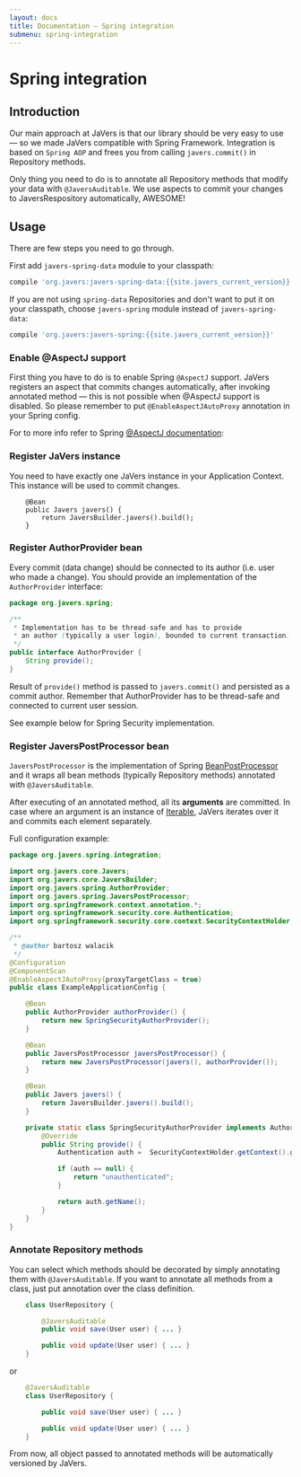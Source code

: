 ```yaml
---
layout: docs
title: Documentation — Spring integration
submenu: spring-integration
---
```


# Spring integration

<h2 name="introduction">Introduction</h2>

Our main approach at JaVers is that our library should be very easy to use — so we made JaVers compatible with
Spring Framework. Integration is based on `Spring AOP` and frees you from calling `javers.commit()` in Repository methods.

Only thing you need to do
is to annotate all Repository methods that modify your data with `@JaversAuditable`.
We use aspects to commit your changes to JaversRespository automatically, AWESOME!

<h2 name="usage">Usage</h2>

There are few steps you need to go through.

First add `javers-spring-data` module to your classpath:

```groovy
compile 'org.javers:javers-spring-data:{{site.javers_current_version}}'
```

If you are not using `spring-data` Repositories
and don't want to put it on your classpath, choose `javers-spring` module instead of `javers-spring-data`:

```groovy
compile 'org.javers:javers-spring:{{site.javers_current_version}}'
```

<h3>Enable @AspectJ support</h3>

First thing you have to do is to enable Spring `@AspectJ` support.
JaVers registers an aspect that commits changes automatically, after invoking annotated
method — this is not possible when @AspectJ support is disabled.
So please remember to put `@EnableAspectJAutoProxy` annotation in your Spring config.

For to more info refer to Spring [@AspectJ documentation](http://docs.spring.io/spring/docs/current/spring-framework-reference/html/aop.html#aop-ataspectj):

<h3>Register JaVers instance</h3>
You need to have exactly one JaVers instance in your Application Context.
This instance will be used to commit changes.

```
    @Bean
    public Javers javers() {
        return JaversBuilder.javers().build();
    }
```

<h3>Register AuthorProvider bean</h3>

Every commit (data change) should be connected to its author (i.e. user who made a change).
You should provide an implementation of the `AuthorProvider` interface:

```java
package org.javers.spring;

/**
 * Implementation has to be thread-safe and has to provide
 * an author (typically a user login), bounded to current transaction.
 */
public interface AuthorProvider {
    String provide();
}
```

Result of `provide()` method is passed to `javers.commit()`
and persisted as a commit author.
Remember that AuthorProvider has to be thread-safe and connected to current user session.

See example below for Spring Security implementation.

<h3>Register JaversPostProcessor bean</h3>

`JaversPostProcessor` is the implementation of Spring
[BeanPostProcessor](http://docs.spring.io/spring/docs/current/javadoc-api/org/springframework/beans/factory/config/BeanPostProcessor.html)
and it wraps all bean methods (typically Repository methods) annotated with `@JaversAuditable`.

After executing of an annotated method, all its **arguments** are committed.
In case where an argument is an instance of [Iterable](http://docs.oracle.com/javase/7/docs/api/java/lang/Iterable.html),
JaVers iterates over it and commits each element separately.

Full configuration example:

```java
package org.javers.spring.integration;

import org.javers.core.Javers;
import org.javers.core.JaversBuilder;
import org.javers.spring.AuthorProvider;
import org.javers.spring.JaversPostProcessor;
import org.springframework.context.annotation.*;
import org.springframework.security.core.Authentication;
import org.springframework.security.core.context.SecurityContextHolder;

/**
 * @author bartosz walacik
 */
@Configuration
@ComponentScan
@EnableAspectJAutoProxy(proxyTargetClass = true)
public class ExampleApplicationConfig {

    @Bean
    public AuthorProvider authorProvider() {
        return new SpringSecurityAuthorProvider();
    }

    @Bean
    public JaversPostProcessor javersPostProcessor() {
        return new JaversPostProcessor(javers(), authorProvider());
    }

    @Bean
    public Javers javers() {
        return JaversBuilder.javers().build();
    }

    private static class SpringSecurityAuthorProvider implements AuthorProvider {
        @Override
        public String provide() {
            Authentication auth =  SecurityContextHolder.getContext().getAuthentication();

            if (auth == null) {
                return "unauthenticated";
            }

            return auth.getName();
        }
    }
}
```

<h3>Annotate Repository methods</h3>

You can select which methods should be decorated by simply annotating them with `@JaversAuditable`.
If you want to annotate all methods from a class, just put annotation over the class definition.


```java
    class UserRepository {

        @JaversAuditable
        public void save(User user) { ... }

        public void update(User user) { ... }
    }
```

or

```java
    @JaversAuditable
    class UserRepository {

        public void save(User user) { ... }

        public void update(User user) { ... }
    }
```

From now, all object passed to annotated methods will be automatically versioned by JaVers.